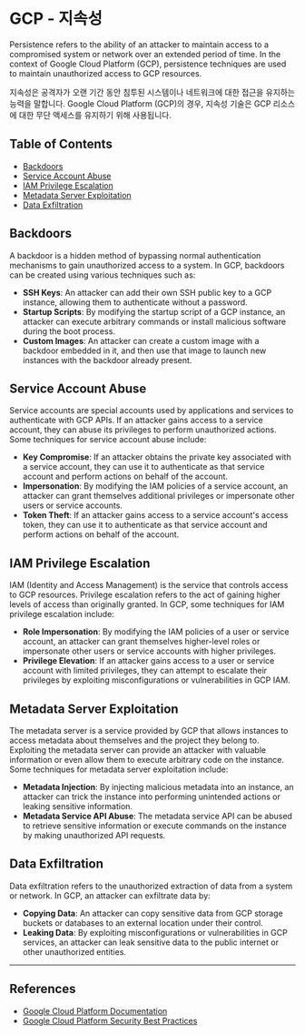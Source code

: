 # GCP - 지속성

Persistence refers to the ability of an attacker to maintain access to a compromised system or network over an extended period of time. In the context of Google Cloud Platform (GCP), persistence techniques are used to maintain unauthorized access to GCP resources.

지속성은 공격자가 오랜 기간 동안 침투된 시스템이나 네트워크에 대한 접근을 유지하는 능력을 말합니다. Google Cloud Platform (GCP)의 경우, 지속성 기술은 GCP 리소스에 대한 무단 액세스를 유지하기 위해 사용됩니다.

## Table of Contents

- [Backdoors](#backdoors)
- [Service Account Abuse](#service-account-abuse)
- [IAM Privilege Escalation](#iam-privilege-escalation)
- [Metadata Server Exploitation](#metadata-server-exploitation)
- [Data Exfiltration](#data-exfiltration)

## Backdoors

A backdoor is a hidden method of bypassing normal authentication mechanisms to gain unauthorized access to a system. In GCP, backdoors can be created using various techniques such as:

- **SSH Keys**: An attacker can add their own SSH public key to a GCP instance, allowing them to authenticate without a password.
- **Startup Scripts**: By modifying the startup script of a GCP instance, an attacker can execute arbitrary commands or install malicious software during the boot process.
- **Custom Images**: An attacker can create a custom image with a backdoor embedded in it, and then use that image to launch new instances with the backdoor already present.

## Service Account Abuse

Service accounts are special accounts used by applications and services to authenticate with GCP APIs. If an attacker gains access to a service account, they can abuse its privileges to perform unauthorized actions. Some techniques for service account abuse include:

- **Key Compromise**: If an attacker obtains the private key associated with a service account, they can use it to authenticate as that service account and perform actions on behalf of the account.
- **Impersonation**: By modifying the IAM policies of a service account, an attacker can grant themselves additional privileges or impersonate other users or service accounts.
- **Token Theft**: If an attacker gains access to a service account's access token, they can use it to authenticate as that service account and perform actions on behalf of the account.

## IAM Privilege Escalation

IAM (Identity and Access Management) is the service that controls access to GCP resources. Privilege escalation refers to the act of gaining higher levels of access than originally granted. In GCP, some techniques for IAM privilege escalation include:

- **Role Impersonation**: By modifying the IAM policies of a user or service account, an attacker can grant themselves higher-level roles or impersonate other users or service accounts with higher privileges.
- **Privilege Elevation**: If an attacker gains access to a user or service account with limited privileges, they can attempt to escalate their privileges by exploiting misconfigurations or vulnerabilities in GCP IAM.

## Metadata Server Exploitation

The metadata server is a service provided by GCP that allows instances to access metadata about themselves and the project they belong to. Exploiting the metadata server can provide an attacker with valuable information or even allow them to execute arbitrary code on the instance. Some techniques for metadata server exploitation include:

- **Metadata Injection**: By injecting malicious metadata into an instance, an attacker can trick the instance into performing unintended actions or leaking sensitive information.
- **Metadata Service API Abuse**: The metadata service API can be abused to retrieve sensitive information or execute commands on the instance by making unauthorized API requests.

## Data Exfiltration

Data exfiltration refers to the unauthorized extraction of data from a system or network. In GCP, an attacker can exfiltrate data by:

- **Copying Data**: An attacker can copy sensitive data from GCP storage buckets or databases to an external location under their control.
- **Leaking Data**: By exploiting misconfigurations or vulnerabilities in GCP services, an attacker can leak sensitive data to the public internet or other unauthorized entities.

---

## References

- [Google Cloud Platform Documentation](https://cloud.google.com/docs)
- [Google Cloud Platform Security Best Practices](https://cloud.google.com/security/best-practices)
